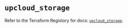 # `upcloud_storage`

Refer to the Terraform Registory for docs: [`upcloud_storage`](https://registry.terraform.io/providers/upcloudltd/upcloud/3.2.0/docs/resources/storage).
